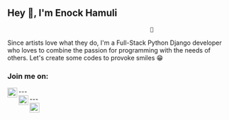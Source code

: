 ## Hey 👋, I'm Enock Hamuli
                                                 🔭 

Since artists love what they do, I'm a Full-Stack Python Django developer who loves to combine the passion for programming with the needs of others. 
Let's create some codes to provoke smiles 😁


### Join me on:

[<img align="left" alt="Enockham | LinkedIn" width="22px" src="https://cdn.jsdelivr.net/npm/simple-icons@v3/icons/linkedin.svg" />][linkedin] ---  
[<img align="left" alt="Enockham | Twitter" width="22px" src="https://cdn.jsdelivr.net/npm/simple-icons@v3/icons/twitter.svg" />][twitter] ---  
[<img align="left" alt="Enockham | Instagram" width="22px" src="https://cdn.jsdelivr.net/npm/simple-icons@v3/icons/instagram.svg" />][instagram]

<br />


[linkedin]:https://www.linkedin.cn/in/enock-hamuli-156a251a3/
[twitter]: https://twitter.com/enockhamuli
[instagram]: https://www.instagram.com/enockhamuli/


